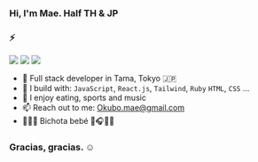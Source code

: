 ### Hi, I'm Mae. Half TH & JP
### ⚡️
[<img src="https://img.shields.io/badge/linkedin-%230077B5.svg?&style=for-the-badge&logo=linkedin&logoColor=white" />](https://www.linkedin.com/in/hazuki-okubo-8a8148262/)
[<img src="https://img.shields.io/badge/github-%2312100E.svg?&style=for-the-badge&logo=github&logoColor=white&color=black" />](https://github.com/Maeokubo)
[<img src="https://img.shields.io/badge/instagram-%2312100E.svg?&style=for-the-badge&logo=instagram&color=405DE6" />](https://instagram.com/okubo___?igshid=NzZlODBkYWE4Ng%3D%3D&utm_source=qr) 


- 🏢 Full stack developer in Tama, Tokyo 🇯🇵
- 🧰 I build with: `JavaScript`, `React.js`, `Tailwind`, `Ruby` `HTML`, `CSS` ...
- 🔮 I enjoy eating, sports and music 
- 📫 Reach out to me: Okubo.mae@gmail.com
- 🩵💚🩷 Bichota bebé 💯🎧💪🏼
### Gracias, gracias. ☺️

<!--
**Maeokubo/Maeokubo** is a ✨ _special_ ✨ repository because its `README.md` (this file) appears on your GitHub profile.

Here are some ideas to get you started:

- 🔭 I’m currently working on ...
- 🌱 I’m currently learning ...
- 👯 I’m looking to collaborate on ...
- 🤔 I’m looking for help with ...
- 💬 Ask me about ...
- 📫 How to reach me: ...
- 😄 Pronouns: ...
- ⚡ Fun fact: ...
-->
